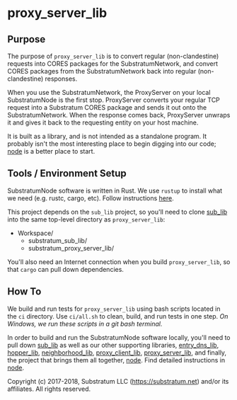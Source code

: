 # proxy_server_lib

## Purpose
The purpose of `proxy_server_lib` is to convert regular (non-clandestine) requests into CORES packages for the SubstratumNetwork,
and convert CORES packages from the SubstratumNetwork back into regular (non-clandestine) responses.

When you use the SubstratumNetwork, the ProxyServer on your local SubstratumNode is the first stop.
ProxyServer converts your regular TCP request into a Substratum CORES package and sends it out onto the SubstratumNetwork.
When the response comes back, ProxyServer unwraps it and gives it back to the requesting entity on your host machine.

It is built as a library, and is not intended as a standalone program.
It probably isn't the most interesting place to begin digging into our code;
[node](https://github.com/SubstratumNetwork/substratum_node.git) is a better place to start.

## Tools / Environment Setup
SubstratumNode software is written in Rust.
We use `rustup` to install what we need (e.g. rustc, cargo, etc). Follow instructions [here](https://www.rustup.rs/).

This project depends on the `sub_lib` project,
so you'll need to clone [sub_lib](https://github.com/SubstratumNetwork/substratum_sub_lib.git)
into the same top-level directory as `proxy_server_lib`:

- Workspace/
    - substratum_sub_lib/
    - substratum_proxy_server_lib/

You'll also need an Internet connection when you build `proxy_server_lib`, so that `cargo` can pull down dependencies.

## How To
We build and run tests for `proxy_server_lib` using bash scripts located in the `ci` directory.
Use `ci/all.sh` to clean, build, and run tests in one step.
_On Windows, we run these scripts in a git bash terminal._

In order to build and run the SubstratumNode software locally, you'll need to pull down
[sub_lib](https://github.com/SubstratumNetwork/substratum_sub_lib.git)
as well as our other supporting libraries,
[entry_dns_lib](https://github.com/SubstratumNetwork/substratum_entry_dns_lib.git),
[hopper_lib](https://github.com/SubstratumNetwork/substratum_hopper_lib.git),
[neighborhood_lib](https://github.com/SubstratumNetwork/substratum_neighborhood_lib.git),
[proxy_client_lib](https://github.com/SubstratumNetwork/substratum_proxy_client_lib.git),
[proxy_server_lib](https://github.com/SubstratumNetwork/substratum_proxy_server_lib.git),
and finally, the project that brings them all together,
[node](https://github.com/SubstratumNetwork/substratum_node.git).
Find detailed instructions in [node](https://github.com/SubstratumNetwork/substratum_node.git).

Copyright (c) 2017-2018, Substratum LLC (https://substratum.net) and/or its affiliates. All rights reserved.
